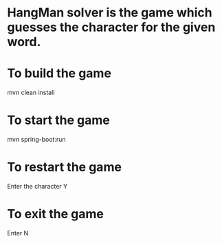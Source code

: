 # HangMan solver is the game which guesses the character for the given word.

# To build the game 
mvn clean install
# To start the game
mvn spring-boot:run
# To restart the game
Enter the character Y
# To exit the game
Enter N
